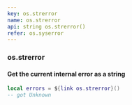 ```yaml
---
key: os.strerror
name: os.strerror
api: string os.strerror()
refer: os.syserror
---
```


### os.strerror

#### Get the current internal error as a string

```lua
local errors = ${link os.strerror}()
-- got Unknown
```
